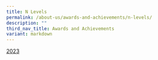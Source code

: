 ```yaml
---
title: N Levels
permalink: /about-us/awards-and-achievements/n-levels/
description: ""
third_nav_title: Awards and Achievements
variant: markdown
---
```

[2023](/awards-and-achievements/n-levels/2023/)